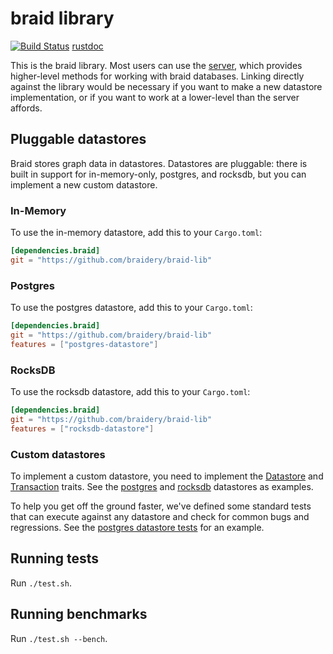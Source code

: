 # braid library

[![Build Status](https://travis-ci.org/braidery/braid-lib.svg?branch=master)](https://travis-ci.org/braidery/braid-lib) [rustdoc](https://braidery.github.io/apis/lib/braid)

This is the braid library. Most users can use the [server](https://github.com/braidery/braid), which provides higher-level methods for working with braid databases. Linking directly against the library would be necessary if you want to make a new datastore implementation, or if you want to work at a lower-level than the server affords.

## Pluggable datastores

Braid stores graph data in datastores. Datastores are pluggable: there is built in support for in-memory-only, postgres, and rocksdb, but you can implement a new custom datastore.

### In-Memory

To use the in-memory datastore, add this to your `Cargo.toml`:

```toml
[dependencies.braid]
git = "https://github.com/braidery/braid-lib"
```

### Postgres

To use the postgres datastore, add this to your `Cargo.toml`:

```toml
[dependencies.braid]
git = "https://github.com/braidery/braid-lib"
features = ["postgres-datastore"]
```

### RocksDB

To use the rocksdb datastore, add this to your `Cargo.toml`:

```toml
[dependencies.braid]
git = "https://github.com/braidery/braid-lib"
features = ["rocksdb-datastore"]
```

### Custom datastores

To implement a custom datastore, you need to implement the [Datastore](https://braidery.github.io/apis/lib/braid/trait.Datastore.html) and [Transaction](https://braidery.github.io/apis/lib/braid/trait.Transaction.html) traits. See the [postgres](https://github.com/braidery/lib/blob/develop/src/pg/datastore.rs) and [rocksdb](https://github.com/braidery/lib/blob/develop/src/rdb/datastore.rs) datastores as examples.

To help you get off the ground faster, we've defined some standard tests that can execute against any datastore and check for common bugs and regressions. See the [postgres datastore tests](https://github.com/braidery/braid-lib/blob/develop/src/pg/tests.rs) for an example.

## Running tests

Run `./test.sh`.

## Running benchmarks

Run `./test.sh --bench`.


